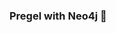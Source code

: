### Pregel with Neo4j 🚀



































































































































 















































































